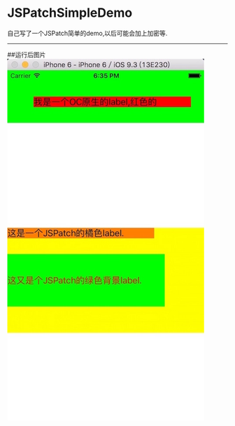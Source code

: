 # JSPatchSimpleDemo
自己写了一个JSPatch简单的demo,以后可能会加上加密等.

---

##运行后图片
![JSPatchDemo Show](https://github.com/smalldew/JSPatchSimpleDemo/blob/master/demoShow.jpeg)
